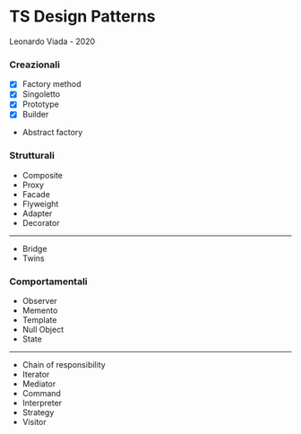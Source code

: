 # TS Design Patterns
Leonardo Viada - 2020

### Creazionali
- [x] Factory method 
- [x] Singoletto
- [x] Prototype
- [x] Builder
- Abstract factory

### Strutturali
- Composite
- Proxy
- Facade
- Flyweight
- Adapter
- Decorator
---
- Bridge
- Twins

### Comportamentali
- Observer
- Memento
- Template
- Null Object
- State
---
- Chain of responsibility
- Iterator
- Mediator 
- Command 
- Interpreter 
- Strategy
- Visitor